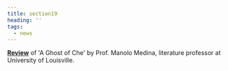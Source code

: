 ```yaml
---
title: section19
heading: ''
tags:
  - news
---
```

**[**Review**](http://www.medina502.com/classes/a-ghost-of-che.html)** of 'A Ghost of Che' by Prof. Manolo Medina, literature professor at University of Louisville.
